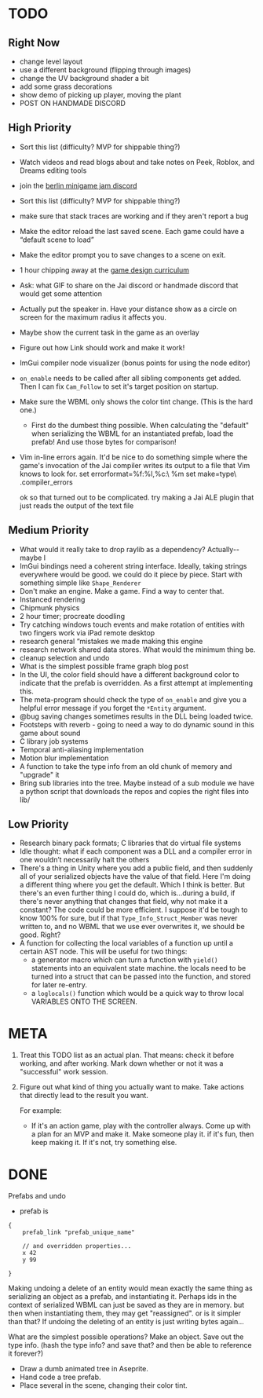 # TODO

## Right Now
- change level layout
- use a different background (flipping through images)
- change the UV background shader a bit
- add some grass decorations
- show demo of picking up player, moving the plant
- POST ON HANDMADE DISCORD

## High Priority
- Sort this list (difficulty? MVP for shippable thing?)
- Watch videos and read blogs about and take notes on Peek, Roblox, and Dreams
  editing tools
- join the [berlin minigame jam discord](https://discord.gg/evM44ns)
- Sort this list (difficulty? MVP for shippable thing?)
- make sure that stack traces are working and if they aren't report a bug
- Make the editor reload the last saved scene. Each game could have a “default
  scene to load”
- Make the editor prompt you to save changes to a scene on exit.
- 1 hour chipping away at the [game design
  curriculum](https://www.riotgames.com/en/urf-academy/curriculum-guide)
- Ask: what GIF to share on the Jai discord or handmade discord that would get
  some attention
- Actually put the speaker in. Have your distance show as a circle on screen
  for the maximum radius it affects you.
- Maybe show the current task in the game as an overlay 
- Figure out how Link should work and make it work!
- ImGui compiler node visualizer (bonus points for using the node editor)
- `on_enable` needs to be called after all sibling components get added. Then I
  can fix `Cam_Follow` to set it's target position on startup.
- Make sure the WBML only shows the color tint change. (This is the hard one.)
  - First do the dumbest thing possible. When calculating the "default" when
    serializing the WBML for an instantiated prefab, load the prefab! And use
    those bytes for comparison!
- Vim in-line errors again. It'd be nice to do something simple where the
  game's invocation of the Jai compiler writes its output to a file that Vim
  knows to look for.
    set errorformat=%f:%l\,%c:\ %m
    set make=type\ .compiler_errors

  ok so that turned out to be complicated. try making a Jai ALE plugin that
  just reads the output of the text file

## Medium Priority
- What would it really take to drop raylib as a dependency? Actually--maybe I
- ImGui bindings need a coherent string interface. Ideally, taking strings
  everywhere would be good.
  we could do it piece by piece. Start with something simple like
  `Shape_Renderer`
- Don't make an engine. Make a game. Find a way to center that.
- Instanced rendering
- Chipmunk physics
- 2 hour timer; procreate doodling
- Try catching windows touch events and make rotation of entities with two
  fingers work via iPad remote desktop
- research general “mistakes we made making this engine
- research network shared data stores. What would the minimum thing be.
- cleanup selection and undo
- What is the simplest possible frame graph blog post
- In the UI, the color field should have a different background color to
  indicate that the prefab is overridden. As a first attempt at implementing
  this.
- The meta-program should check the type of `on_enable` and give you a helpful
  error message if you forget the `*Entity` argument.
- @bug saving changes sometimes results in the DLL being loaded twice.
- Footsteps with reverb - going to need a way to do dynamic sound in this game
  about sound
- C library job systems
- Temporal anti-aliasing implementation 
- Motion blur implementation
- A function to take the type info from an old chunk of memory and "upgrade" it
- Bring sub libraries into the tree. Maybe instead of a sub module we have a
  python script that downloads the repos and copies the right files into lib/

## Low Priority
- Research binary pack formats; C libraries that do virtual file systems
- Idle thought: what if each component was a DLL and a compiler error in one
  wouldn’t necessarily halt the others
- There's a thing in Unity where you add a public field, and then suddenly all
  of your serialized objects have the value of that field. Here I'm doing a
  different thing where you get the default. Which I think is better. But
  there's an even further thing I could do, which is...during a build, if
  there's never anything that changes that field, why not make it a constant?
  The code could be more efficient. I suppose it'd be tough to know 100% for
  sure, but if that `Type_Info_Struct_Member` was never written to, and no WBML
  that we use ever overwrites it, we should be good. Right?
- A function for collecting the local variables of a function up until a
  certain AST node. This will be useful for two things:
    - a generator macro which can turn a function with `yield()` statements
      into an equivalent state machine. the locals need to be turned into a
      struct that can be passed into the function, and stored for later
      re-entry.
    - a `loglocals()` function which would be a quick way to throw local
      VARIABLES ONTO THE SCREEN.

# META

1. Treat this TODO list as an actual plan. That means: check it before working,
   and after working. Mark down whether or not it was a "successful" work
   session.
2. Figure out what kind of thing you actually want to make. Take actions that
   directly lead to the result you want.

   For example:

   - If it's an action game, play with the controller always. Come up with a
     plan for an MVP and make it. Make someone play it. if it's fun, then keep
     making it. If it's not, try something else.


# DONE

Prefabs and undo
- prefab is 
```
{
    prefab_link "prefab_unique_name"

    // and overridden properties...
    x 42
    y 99

}
```

Making undoing a delete of an entity would mean exactly the same thing as
serializing an object as a prefab, and instantiating it.  Perhaps ids in the
context of serialized WBML can just be saved as they are in memory. but then
when instantiating them, they may get "reassigned". or is it simpler than that?
If undoing the deleting of an entity is just writing bytes again...

What are the simplest possible operations? Make an object. Save out the type
info. (hash the type info? and save that? and then be able to reference it
forever?)


* Draw a dumb animated tree in Aseprite.
* Hand code a tree prefab.
* Place several in the scene, changing their color tint.
